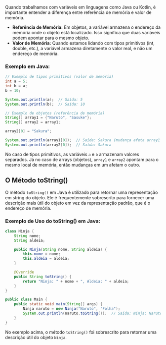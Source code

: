 Quando trabalhamos com variáveis em linguagens como Java ou Kotlin, é importante entender a diferença entre referência de memória e valor de memória.

- **Referência de Memória:** Em objetos, a variável armazena o endereço da memória onde o objeto está localizado. Isso significa que duas variáveis podem apontar para o mesmo objeto.
- **Valor de Memória:** Quando estamos lidando com tipos primitivos (int, double, etc.), a variável armazena diretamente o valor real, e não um endereço de memória.

### Exemplo em Java:
```Java
// Exemplo de tipos primitivos (valor de memória)
int a = 5;
int b = a;
b = 10;

System.out.println(a);  // Saída: 5
System.out.println(b);  // Saída: 10

// Exemplo de objetos (referência de memória)
String[] array1 = {"Naruto", "Sasuke"};
String[] array2 = array1;

array2[0] = "Sakura";

System.out.println(array1[0]);  // Saída: Sakura (mudança afeta array1 também)
System.out.println(array2[0]);  // Saída: Sakura
```

No caso de tipos primitivos, as variáveis `a` e `b` armazenam valores separados. Já no caso de arrays (objetos), `array1` e `array2` apontam para o mesmo local de memória, então mudanças em um afetam o outro.

## O Método toString()

O método `toString()` em Java é utilizado para retornar uma representação em string do objeto. Ele é frequentemente sobrescrito para fornecer uma descrição mais útil do objeto em vez da representação padrão, que é o endereço de memória.

### Exemplo de Uso do toString() em Java:
```Java
class Ninja {
    String nome;
    String aldeia;

    public Ninja(String nome, String aldeia) {
        this.nome = nome;
        this.aldeia = aldeia;
    }

    @Override
    public String toString() {
        return "Ninja: " + nome + ", Aldeia: " + aldeia;
    }
}

public class Main {
    public static void main(String[] args) {
        Ninja naruto = new Ninja("Naruto", "Folha");
        System.out.println(naruto.toString());  // Saída: Ninja: Naruto, Aldeia: Folha
    }
}
```
No exemplo acima, o método `toString()` foi sobrescrito para retornar uma descrição útil do objeto `Ninja`.